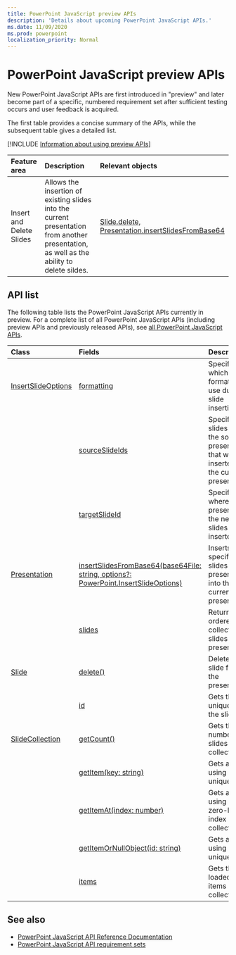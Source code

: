 ```yaml
---
title: PowerPoint JavaScript preview APIs
description: 'Details about upcoming PowerPoint JavaScript APIs.'
ms.date: 11/09/2020
ms.prod: powerpoint
localization_priority: Normal
---
```


# PowerPoint JavaScript preview APIs

New PowerPoint JavaScript APIs are first introduced in "preview" and later become part of a specific, numbered requirement set after sufficient testing occurs and user feedback is acquired.

The first table provides a concise summary of the APIs, while the subsequent table gives a detailed list.

[!INCLUDE [Information about using preview APIs](../../includes/using-preview-apis-host.md)]

| Feature area | Description | Relevant objects |
|:--- |:--- |:--- |
| Insert and Delete Slides | Allows the insertion of existing slides into the current presentation from another presentation, as well as the ability to delete sildes. | [Slide.delete](/javascript/api/powerpoint/powerpoint.slide#delete--), [Presentation.insertSlidesFromBase64](/javascript/api/powerpoint/powerpoint.presentation#insertslidesfrombase64-base64file--options-)|

## API list

The following table lists the PowerPoint JavaScript APIs currently in preview. For a complete list of all PowerPoint JavaScript APIs (including preview APIs and previously released APIs), see [all PowerPoint JavaScript APIs](/javascript/api/powerpoint?view=powerpoint-js-preview&preserve-view=true).

| Class | Fields | Description |
|:---|:---|:---|
|[InsertSlideOptions](/javascript/api/powerpoint/powerpoint.insertslideoptions)|[formatting](/javascript/api/powerpoint/powerpoint.insertslideoptions#formatting)|Specifies which formatting to use during slide insertion.|
||[sourceSlideIds](/javascript/api/powerpoint/powerpoint.insertslideoptions#sourceslideids)|Specifies the slides from the source presentation that will be inserted into the current presentation.|
||[targetSlideId](/javascript/api/powerpoint/powerpoint.insertslideoptions#targetslideid)|Specifies where in the presentation the new slides will be inserted.|
|[Presentation](/javascript/api/powerpoint/powerpoint.presentation)|[insertSlidesFromBase64(base64File: string, options?: PowerPoint.InsertSlideOptions)](/javascript/api/powerpoint/powerpoint.presentation#insertslidesfrombase64-base64file--options-)|Inserts the specified slides from a presentation into the current presentation.|
||[slides](/javascript/api/powerpoint/powerpoint.presentation#slides)|Returns an ordered collection of slides in the presentation.|
|[Slide](/javascript/api/powerpoint/powerpoint.slide)|[delete()](/javascript/api/powerpoint/powerpoint.slide#delete--)|Deletes the slide from the presentation.|
||[id](/javascript/api/powerpoint/powerpoint.slide#id)|Gets the unique ID of the slide.|
|[SlideCollection](/javascript/api/powerpoint/powerpoint.slidecollection)|[getCount()](/javascript/api/powerpoint/powerpoint.slidecollection#getcount--)|Gets the number of slides in the collection.|
||[getItem(key: string)](/javascript/api/powerpoint/powerpoint.slidecollection#getitem-key-)|Gets a slide using its unique ID.|
||[getItemAt(index: number)](/javascript/api/powerpoint/powerpoint.slidecollection#getitemat-index-)|Gets a slide using its zero-based index in the collection.|
||[getItemOrNullObject(id: string)](/javascript/api/powerpoint/powerpoint.slidecollection#getitemornullobject-id-)|Gets a slide using its unique ID.|
||[items](/javascript/api/powerpoint/powerpoint.slidecollection#items)|Gets the loaded child items in this collection.|

## See also

- [PowerPoint JavaScript API Reference Documentation](/javascript/api/powerpoint?view=powerpoint-js-preview&preserve-view=true)
- [PowerPoint JavaScript API requirement sets](powerpoint-api-requirement-sets.md)
